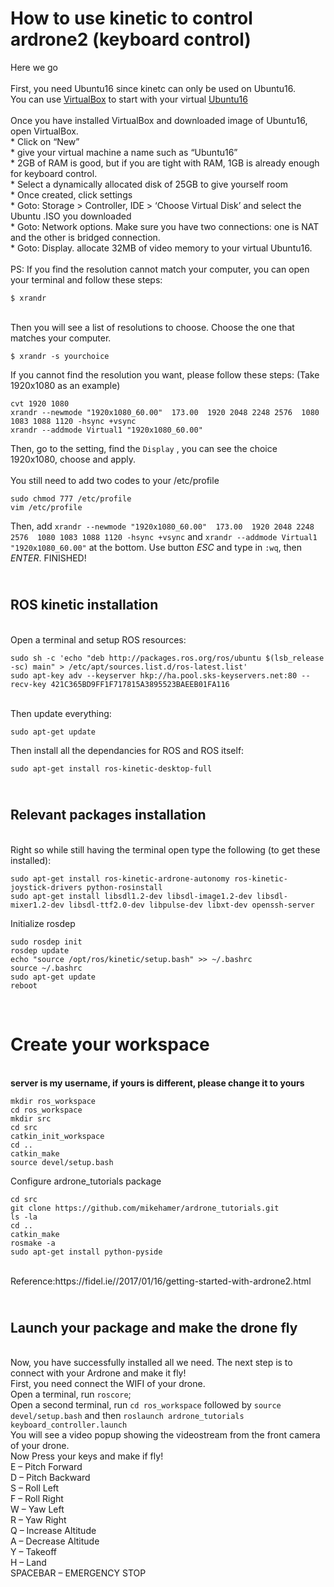 How to use kinetic to control ardrone2 (keyboard control)
=====================================
Here we go
<br>
<br> First, you need Ubuntu16 since kinetc can only be used on Ubuntu16. 
<br> You can use [VirtualBox](https://www.virtualbox.org/wiki/Downloads) to start with your virtual [Ubuntu16](http://releases.ubuntu.com/16.04/)
<br> 
<br> Once you have installed VirtualBox and downloaded image of Ubuntu16, open VirtualBox.
<br>  * Click on “New”
<br>  * give your virtual machine a name such as “Ubuntu16”
<br>  * 2GB of RAM is good, but if you are tight with RAM, 1GB is already enough for keyboard control.
<br>  * Select a dynamically allocated disk of 25GB to give yourself room
<br>  * Once created, click settings
<br>  * Goto: Storage > Controller, IDE > ‘Choose Virtual Disk’ and select the Ubuntu .ISO you downloaded
<br>  * Goto: Network options.   Make sure you have two connections: one is NAT and the other is bridged connection.
<br>  * Goto: Display. allocate 32MB of video memory to your virtual Ubuntu16.
<br>
<br> PS: If you find the resolution cannot match  your computer, you can open your terminal and follow these steps:
```
$ xrandr
```
<br> Then you will see a list of resolutions to choose. Choose the one that matches your computer.
```
$ xrandr -s yourchoice
```
 If you cannot find the resolution you want, please follow these steps: (Take 1920x1080 as an example)
```
cvt 1920 1080
xrandr --newmode "1920x1080_60.00"  173.00  1920 2048 2248 2576  1080 1083 1088 1120 -hsync +vsync
xrandr --addmode Virtual1 "1920x1080_60.00"
```
Then, go to the setting, find the `Display` , you can see the choice 1920x1080, choose and apply.
<br>
<br> You still need to add two codes
 to your /etc/profile
 ```
sudo chmod 777 /etc/profile
vim /etc/profile
```
Then, add `xrandr --newmode "1920x1080_60.00"  173.00  1920 2048 2248 2576  1080 1083 1088 1120 -hsync +vsync` and `xrandr --addmode Virtual1 "1920x1080_60.00"`
at the bottom. Use button _ESC_ and type in `:wq`, then _ENTER_.        FINISHED!
<br>

<br> ROS kinetic installation
------------------------------
<br> Open a terminal and setup ROS resources:
```
sudo sh -c 'echo "deb http://packages.ros.org/ros/ubuntu $(lsb_release -sc) main" > /etc/apt/sources.list.d/ros-latest.list'
sudo apt-key adv --keyserver hkp://ha.pool.sks-keyservers.net:80 --recv-key 421C365BD9FF1F717815A3895523BAEEB01FA116
```
<br> Then update everything:
```
sudo apt-get update
```
Then install all the dependancies for ROS and ROS itself:
```
sudo apt-get install ros-kinetic-desktop-full
```

<br> Relevant packages installation
---
<br> Right so while still having the terminal open type the following (to get these installed):
```
sudo apt-get install ros-kinetic-ardrone-autonomy ros-kinetic-joystick-drivers python-rosinstall
sudo apt-get install libsdl1.2-dev libsdl-image1.2-dev libsdl-mixer1.2-dev libsdl-ttf2.0-dev libpulse-dev libxt-dev openssh-server
```
Initialize rosdep
```
sudo rosdep init
rosdep update
echo "source /opt/ros/kinetic/setup.bash" >> ~/.bashrc
source ~/.bashrc
sudo apt-get update
reboot
```
<br>

Create your workspace
====
<br> **server is my username, if yours is different, please change it to yours**
```
mkdir ros_workspace
cd ros_workspace
mkdir src
cd src
catkin_init_workspace
cd ..
catkin_make
source devel/setup.bash
```
Configure ardrone_tutorials package
```
cd src
git clone https://github.com/mikehamer/ardrone_tutorials.git
ls -la
cd ..
catkin_make
rosmake -a
sudo apt-get install python-pyside
```
<br>
Reference:https://fidel.ie//2017/01/16/getting-started-with-ardrone2.html


<br> Launch your package and make the drone fly
---------------------------------------------------
<br> Now, you have successfully installed all we need. The next step is to connect with your Ardrone and make it fly!
<br> First, you need connect the WIFI of your drone.
<br> Open a terminal, run `roscore`; <br>Open a second terminal, run `cd ros_workspace` followed by `source devel/setup.bash` and then 
`roslaunch ardrone_tutorials keyboard_controller.launch`
<br> You will see a video popup showing the videostream from the front camera of your drone.
<br> Now Press your keys and make if fly!
<br> 
E – Pitch Forward     <br>D – Pitch Backward            
S – Roll Left                                        <br>F – Roll Right
<br>
W – Yaw Left                                        <br> R – Yaw Right
<br>
Q – Increase Altitude                                <br>A – Decrease Altitude
<br>
Y – Takeoff                                         <br> H – Land
<br>
SPACEBAR – EMERGENCY STOP
<br>
